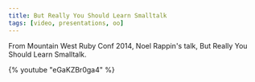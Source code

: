```yaml
---
title: But Really You Should Learn Smalltalk
tags: [video, presentations, oo]
---
```


From Mountain West Ruby Conf 2014, Noel Rappin's talk, But Really You Should Learn Smalltalk.

{% youtube "eGaKZBr0ga4" %}